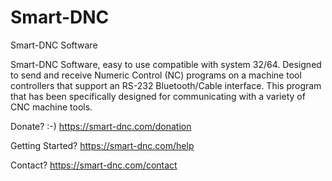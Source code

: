 # Smart-DNC
Smart-DNC Software

Smart-DNC Software, easy to use compatible with system 32/64. Designed to send and receive Numeric Control (NC) programs on a machine tool controllers that support an RS-232 Bluetooth/Cable interface. This program that has been specifically designed for communicating with a variety of CNC machine tools.

Donate? :-)
https://smart-dnc.com/donation

Getting Started?
https://smart-dnc.com/help

Contact?
https://smart-dnc.com/contact
